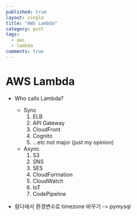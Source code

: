 ```yaml
---
published: true
layout: single
title: "AWS Lambda"
category: post
tags:
  - aws
  - lambda
comments: true
---
```


AWS Lambda
=============


- Who calls Lambda?
    - Sync
      1. ELB
      2. API Gateway
      3. CloudFront
      4. Cognito
      5. ...etc not major (just my opinion)
    - Async
      1. S3
      2. SNS
      3. SES
      4. CloudFormation
      5. CloudWatch
      6. IoT
      7. CodePipeline


- 람다에서 환경변수로 timezone 바꾸기 -> pymysql 
